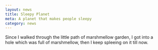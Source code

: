 ```yaml
---
layout: news
title: Sleepy Planet
meta: A planet that makes people sleepy
category: news
---
```


Since I walked through the little path of marshmellow garden,
I got into a hole which was full of marshmellow, then I keep spleeing on it till now.